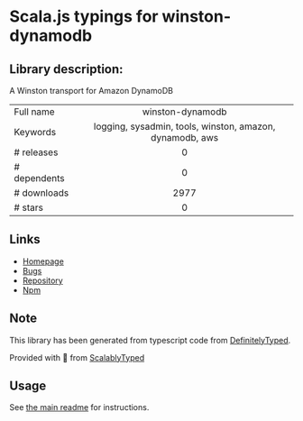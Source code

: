 
# Scala.js typings for winston-dynamodb


## Library description:
A Winston transport for Amazon DynamoDB

|                    |                 |
| ------------------ | :-------------: |
| Full name          | winston-dynamodb |
| Keywords           | logging, sysadmin, tools, winston, amazon, dynamodb, aws |
| # releases         | 0 |
| # dependents       | 0 |
| # downloads        | 2977 |
| # stars            | 0 |

## Links
- [Homepage](https://github.com/inspiredjw/winston-dynamodb)
- [Bugs](https://github.com/inspiredjw/winston-dynamodb/issues)
- [Repository](https://github.com/inspiredjw/winston-dynamodb)
- [Npm](https://www.npmjs.com/package/winston-dynamodb)
    


## Note
This library has been generated from typescript code from [DefinitelyTyped](https://definitelytyped.org).

Provided with :purple_heart: from [ScalablyTyped](https://github.com/oyvindberg/ScalablyTyped)

## Usage
See [the main readme](../../readme.md) for instructions.


